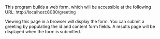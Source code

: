 This program builds a web form, which will be accessible at the following URL: http://localhost:8080/greeting

Viewing this page in a browser will display the form. You can submit a greeting by populating the id and content form fields. A results page will be displayed when the form is submitted.
